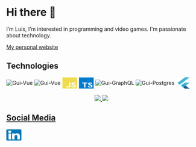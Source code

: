 # Hi there 👋

 I’m Luis, I’m interested in programming and video games. I'm passionate about technology. 
 
 <a href="https://luis-esculapio.com/" target="_blank">My personal website</a>

## Technologies
<div style="display: inline_block">
  <img align="center" alt="Gui-Vue" height="30" width="40" src="https://cdn.jsdelivr.net/gh/devicons/devicon/icons/vuejs/vuejs-original.svg">
    <img align="center" alt="Gui-Vue" height="30" width="40" src="https://cdn.jsdelivr.net/gh/devicons/devicon/icons/react/react-original.svg">
  <img align="center" alt="Gui-Js" height="30" width="40" src="https://raw.githubusercontent.com/devicons/devicon/master/icons/javascript/javascript-plain.svg">
  <img align="center" alt="Gui-Ts" height="30" width="40" src="https://raw.githubusercontent.com/devicons/devicon/master/icons/typescript/typescript-plain.svg">
  <img align="center" alt="Gui-GraphQL" height="30" width="40" src="https://cdn.jsdelivr.net/gh/devicons/devicon/icons/graphql/graphql-plain.svg">
  <img align="center" alt="Gui-Postgres" height="30" width="40" src="https://cdn.jsdelivr.net/gh/devicons/devicon/icons/postgresql/postgresql-original.svg">
  <img align="center" alt="Gui-Postgres" height="30" width="40" src="https://github.com/devicons/devicon/blob/v2.15.1/icons/flutter/flutter-original.svg">
</div>

<div align="center"><br>
  <a href="https://github.com/luisescx">
  <img height="160em" src="https://github-readme-stats.vercel.app/api?username=luisescx&show_icons=true&theme=dracula&include_all_commits=true&count_private=true"/>
  <img height="160em" src="https://github-readme-stats.vercel.app/api/top-langs/?username=luisescx&layout=compact&langs_count=7&theme=dracula"/>
</div>

## Social Media
  <a href="https://www.linkedin.com/in/luis-fernando-esculapio-a620681b9/" target="_blank">
    <img src="https://raw.githubusercontent.com/luisescx/luisescx/master/assets/linkedin-logo.svg" height="30px" width="40px"  alt="LinkedInLogo" align="left" />
</a>
